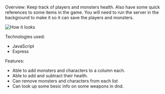 Overview:
Keep track of players and monsters health.  Also have some quick references to some items in the game.  You will need to run the server in the
background to make it so it can save the players and monsters.

![How it looks](https://drive.google.com/file/d/1HrQzovdzZ4zRrcG4KOLG4qms0jN8oTpi/view?usp=sharing)

Technologies used:
- JavaScript
- Express

Features:
- Able to add monsters and characters to a column each.
- Able to add and subtract their health.
- Can remove monsters and characters from each list
- Can look up some besic info on some weapons in dnd.